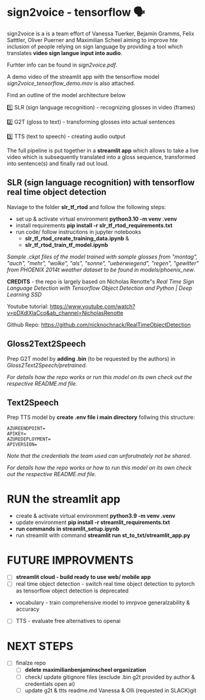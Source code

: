 # sign2voice - tensorflow 🗣️

sign2voice is a is a team effort of Vanessa Tuerker, Bejamin Gramms, Felix Satttler, Oliver Puerner and Maximilian Scheel aiming to improve hte inclusion of people relying on sign language by providing a tool which translates **video sign langue input into audio**. 

Furhter info can be found in _sign2voice.pdf_. 

A demo video of the streamlit app with the tensorflow model _sign2voice_tensorflow_demo.mov_ is also attached.  

Find an outline of the model architecture below

1️⃣ SLR (sign language recognition) - recognizing glosses in video (frames)

2️⃣ G2T (gloss to text) - transforming glosses into actual sentences

3️⃣ TTS (text to speech) - creating audio output

The full pipeline is put together in a **streamlit app** which allows to take a live video which is subsequently translated into a gloss sequence, transformed into sentence(s) and finally rad out loud.

## SLR (sign language recognition) with tensorflow real time object detection

Naviage to the folder **slr_tf_rtod** and follow the following steps:

- set up & activate virtual environment **python3.10 -m venv .venv**
- install requirements  **pip install -r slr_tf_rtod_requirements.txt**
- run code/ follow instrucitons in jupyter notebooks
  - **slr_tf_rtod_create_training_data.ipynb** & 
  - **slr_tf_rtod_train_tf_model.ipynb** 

_Sample .ckpt files of the model trained with sample glosses from "montag", "auch", "mehr", "wolke", "als", "sonne", "ueberwiegend", "regen", "gewitter" from PHOENIX 2014t weather dataset to be found in _models/phoenix_new__.

**CREDITS** - the repo is largely based on Nicholas Renotte"s _Real Time Sign Language Detection with Tensorflow Object Detection and Python | Deep Learning SSD_ 

Youtube tutorial: https://www.youtube.com/watch?v=pDXdlXlaCco&ab_channel=NicholasRenotte

Github Repo: https://github.com/nicknochnack/RealTimeObjectDetection

## Gloss2Text2Speech

Prep G2T model by **adding .bin** (to be requested by the authors) in _Gloss2Text2Speech/pretrained_.

_For details how the repo works or run this model on its own check out the respective README.md file._

## Text2Speech

Prep TTS model by **create .env file i main directory** follwing this structure: 

    AZUREENDPOINT=
    APIKEY=
    AZUREDEPLOYMENT=
    APIVERSION=

_Note that the credentials the team used can unforutnately not be shared_.

_For details how the repo works or how to run this model on its own check out the respective README.md file._


# RUN the streamlit app

- create & activate virtual environment **python3.9 -m venv .venv** 
- update environment **pip install -r streamlit_requirements.txt**
- **run commands in streamlit_setup.ipynb**
- run streamlit with command **streamlit run st_to_txt/streamlit_app.py**

# FUTURE IMPROVMENTS

 - [ ] **streamlit cloud - build ready to use web/ mobile app**
 - [ ] real time object detection - switch real time object detection to pytorch as tensorflow object detection is deprecated
- vocabulary - train comprehensive model to imrpvoe generalzability & accuracy
 - [ ] TTS - evaluate free alternatives to openai

# NEXT STEPS

- [ ] finalze repo
  - [ ] **delete maximilianbenjaminscheel organization**
  - [ ] check/ update gitignore files (exclude .bin g2t provided by author & credentials open ai)
  - [ ] update g2t & ttts readme.md Vanessa & Olli (requested in SLACK)git 